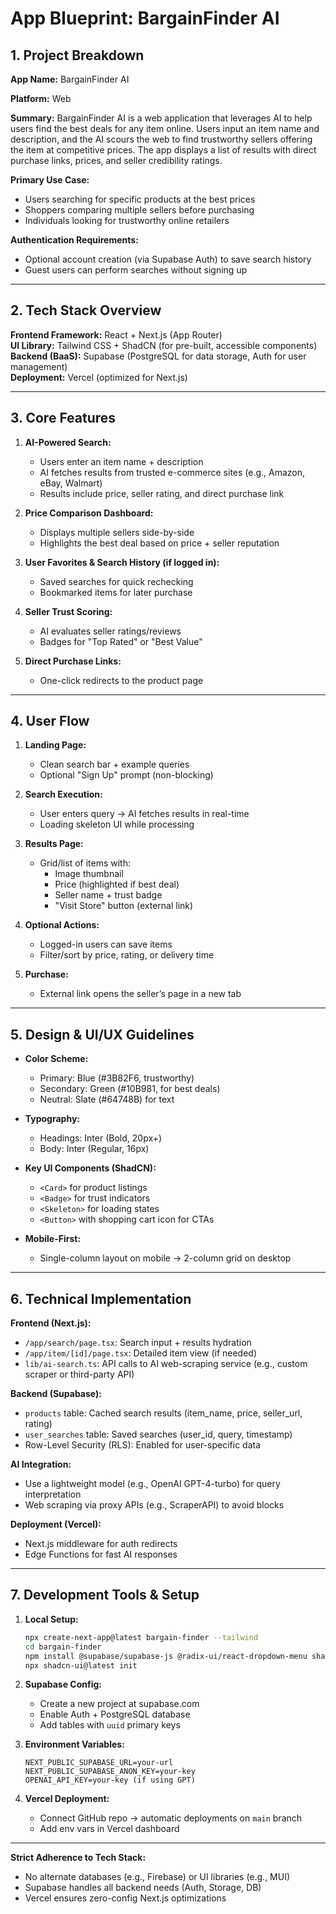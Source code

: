 # App Blueprint: BargainFinder AI  

## 1. Project Breakdown  

**App Name:** BargainFinder AI  

**Platform:** Web  

**Summary:** BargainFinder AI is a web application that leverages AI to help users find the best deals for any item online. Users input an item name and description, and the AI scours the web to find trustworthy sellers offering the item at competitive prices. The app displays a list of results with direct purchase links, prices, and seller credibility ratings.  

**Primary Use Case:**  
- Users searching for specific products at the best prices  
- Shoppers comparing multiple sellers before purchasing  
- Individuals looking for trustworthy online retailers  

**Authentication Requirements:**  
- Optional account creation (via Supabase Auth) to save search history  
- Guest users can perform searches without signing up  

---  

## 2. Tech Stack Overview  

**Frontend Framework:** React + Next.js (App Router)  
**UI Library:** Tailwind CSS + ShadCN (for pre-built, accessible components)  
**Backend (BaaS):** Supabase (PostgreSQL for data storage, Auth for user management)  
**Deployment:** Vercel (optimized for Next.js)  

---  

## 3. Core Features  

1. **AI-Powered Search:**  
   - Users enter an item name + description  
   - AI fetches results from trusted e-commerce sites (e.g., Amazon, eBay, Walmart)  
   - Results include price, seller rating, and direct purchase link  

2. **Price Comparison Dashboard:**  
   - Displays multiple sellers side-by-side  
   - Highlights the best deal based on price + seller reputation  

3. **User Favorites & Search History (if logged in):**  
   - Saved searches for quick rechecking  
   - Bookmarked items for later purchase  

4. **Seller Trust Scoring:**  
   - AI evaluates seller ratings/reviews  
   - Badges for "Top Rated" or "Best Value"  

5. **Direct Purchase Links:**  
   - One-click redirects to the product page  

---  

## 4. User Flow  

1. **Landing Page:**  
   - Clean search bar + example queries  
   - Optional "Sign Up" prompt (non-blocking)  

2. **Search Execution:**  
   - User enters query → AI fetches results in real-time  
   - Loading skeleton UI while processing  

3. **Results Page:**  
   - Grid/list of items with:  
     - Image thumbnail  
     - Price (highlighted if best deal)  
     - Seller name + trust badge  
     - "Visit Store" button (external link)  

4. **Optional Actions:**  
   - Logged-in users can save items  
   - Filter/sort by price, rating, or delivery time  

5. **Purchase:**  
   - External link opens the seller’s page in a new tab  

---  

## 5. Design & UI/UX Guidelines  

- **Color Scheme:**  
  - Primary: Blue (#3B82F6, trustworthy)  
  - Secondary: Green (#10B981, for best deals)  
  - Neutral: Slate (#64748B) for text  

- **Typography:**  
  - Headings: Inter (Bold, 20px+)  
  - Body: Inter (Regular, 16px)  

- **Key UI Components (ShadCN):**  
  - `<Card>` for product listings  
  - `<Badge>` for trust indicators  
  - `<Skeleton>` for loading states  
  - `<Button>` with shopping cart icon for CTAs  

- **Mobile-First:**  
  - Single-column layout on mobile → 2-column grid on desktop  

---  

## 6. Technical Implementation  

**Frontend (Next.js):**  
- `/app/search/page.tsx`: Search input + results hydration  
- `/app/item/[id]/page.tsx`: Detailed item view (if needed)  
- `lib/ai-search.ts`: API calls to AI web-scraping service (e.g., custom scraper or third-party API)  

**Backend (Supabase):**  
- `products` table: Cached search results (item_name, price, seller_url, rating)  
- `user_searches` table: Saved searches (user_id, query, timestamp)  
- Row-Level Security (RLS): Enabled for user-specific data  

**AI Integration:**  
- Use a lightweight model (e.g., OpenAI GPT-4-turbo) for query interpretation  
- Web scraping via proxy APIs (e.g., ScraperAPI) to avoid blocks  

**Deployment (Vercel):**  
- Next.js middleware for auth redirects  
- Edge Functions for fast AI responses  

---  

## 7. Development Tools & Setup  

1. **Local Setup:**  
   ```bash
   npx create-next-app@latest bargain-finder --tailwind
   cd bargain-finder
   npm install @supabase/supabase-js @radix-ui/react-dropdown-menu shadcn-ui
   npx shadcn-ui@latest init
   ```  

2. **Supabase Config:**  
   - Create a new project at supabase.com  
   - Enable Auth + PostgreSQL database  
   - Add tables with `uuid` primary keys  

3. **Environment Variables:**  
   ```env
   NEXT_PUBLIC_SUPABASE_URL=your-url
   NEXT_PUBLIC_SUPABASE_ANON_KEY=your-key
   OPENAI_API_KEY=your-key (if using GPT)
   ```  

4. **Vercel Deployment:**  
   - Connect GitHub repo → automatic deployments on `main` branch  
   - Add env vars in Vercel dashboard  

---  

**Strict Adherence to Tech Stack:**  
- No alternate databases (e.g., Firebase) or UI libraries (e.g., MUI)  
- Supabase handles all backend needs (Auth, Storage, DB)  
- Vercel ensures zero-config Next.js optimizations